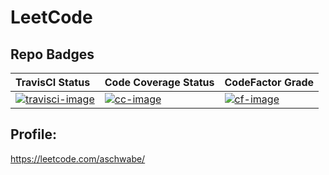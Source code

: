 # LeetCode
## Repo Badges
| TravisCI Status                              | Code Coverage Status     | CodeFactor Grade         |
|:-----------------------------------------------|:-------------------------|:-------------------------|
| [![travisci-image][]][travisci-site] | [![cc-image][]][cc-site] | [![cf-image][]][cf-site] |


[travisci-image]: https://travis-ci.com/AndySchwabe/leetcode.svg?branch=master
[travisci-site]: https://travis-ci.com/AndySchwabe/leetcode
[cc-site]: https://codecov.io/gh/AndySchwabe/leetcode
[cc-image]: https://codecov.io/gh/AndySchwabe/leetcode/branch/master/graph/badge.svg
[cf-site]: https://www.codefactor.io/repository/github/andyschwabe/leetcode
[cf-image]: https://www.codefactor.io/repository/github/andyschwabe/leetcode/badge

## Profile: 
https://leetcode.com/aschwabe/
